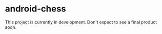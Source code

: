 # android-chess
This project is currently in development. Don't expect to see a final product soon.
